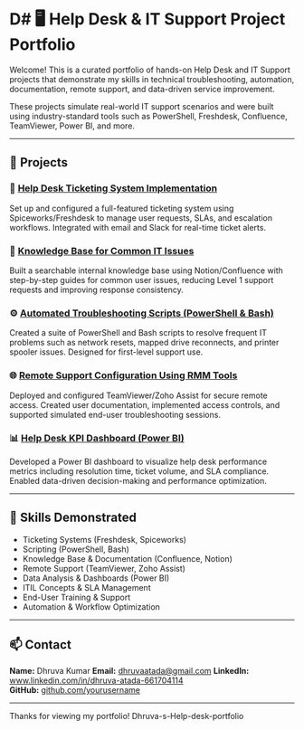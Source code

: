 # D# 🖥️ Help Desk & IT Support Project Portfolio

Welcome! This is a curated portfolio of hands-on Help Desk and IT Support projects that demonstrate my skills in technical troubleshooting, automation, documentation, remote support, and data-driven service improvement.

These projects simulate real-world IT support scenarios and were built using industry-standard tools such as PowerShell, Freshdesk, Confluence, TeamViewer, Power BI, and more.

---

## 📂 Projects

### 🎫 [Help Desk Ticketing System Implementation](./ticketing-system-project)
Set up and configured a full-featured ticketing system using Spiceworks/Freshdesk to manage user requests, SLAs, and escalation workflows. Integrated with email and Slack for real-time ticket alerts.

### 📘 [Knowledge Base for Common IT Issues](./knowledge-base-project)
Built a searchable internal knowledge base using Notion/Confluence with step-by-step guides for common user issues, reducing Level 1 support requests and improving response consistency.

### ⚙️ [Automated Troubleshooting Scripts (PowerShell & Bash)](./automation-scripts-project)
Created a suite of PowerShell and Bash scripts to resolve frequent IT problems such as network resets, mapped drive reconnects, and printer spooler issues. Designed for first-level support use.

### 🌐 [Remote Support Configuration Using RMM Tools](./remote-support-project)
Deployed and configured TeamViewer/Zoho Assist for secure remote access. Created user documentation, implemented access controls, and supported simulated end-user troubleshooting sessions.

### 📊 [Help Desk KPI Dashboard (Power BI)](./dashboard-project)
Developed a Power BI dashboard to visualize help desk performance metrics including resolution time, ticket volume, and SLA compliance. Enabled data-driven decision-making and performance optimization.

---

## 🔧 Skills Demonstrated

- Ticketing Systems (Freshdesk, Spiceworks)
- Scripting (PowerShell, Bash)
- Knowledge Base & Documentation (Confluence, Notion)
- Remote Support (TeamViewer, Zoho Assist)
- Data Analysis & Dashboards (Power BI)
- ITIL Concepts & SLA Management
- End-User Training & Support
- Automation & Workflow Optimization

---

## 📫 Contact

**Name:** Dhruva Kumar 
**Email:** dhruvaatada@gmail.com
**LinkedIn:** www.linkedin.com/in/dhruva-atada-661704114  
**GitHub:** [github.com/yourusername](https://github.com/yourusername)

---

Thanks for viewing my portfolio!
Dhruva-s-Help-desk-portfolio
